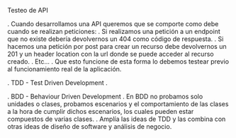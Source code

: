 Testeo de API

. Cuando desarrollamos una API queremos que se comporte como debe cuando se realizan peticiones:
    . Si realizamos una petición a un endpoint que no existe debería devolvernos un 404 como código de respuesta. 
    . Si hacemos una petición por post para crear un recurso debe devolvernos un 201 y un header location con la url donde se puede acceder al recurso creado. 
    . Etc...
    . Que esto funcione de esta forma lo debemos testear previo al funcionamiento real de la aplicación.


. TDD - Test Driven Development
    . 


. BDD - Behaviour Driven Development
    . En BDD no probamos solo unidades o clases, probamos escenarios y el comportamiento de las clases a la hora de cumplir dichos escenarios, los cuales pueden estar compuestos de varias clases.
    . Amplía las ideas de TDD y las combina con otras ideas de diseño de software y análisis de negocio.
    